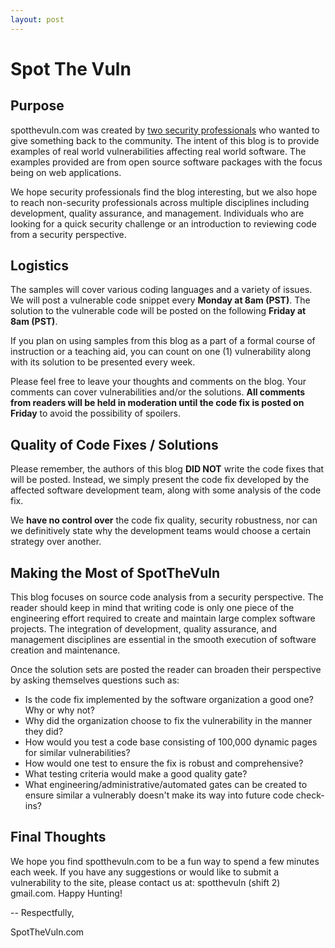 ```yaml
---
layout: post
---
```


# Spot The Vuln

## Purpose
spotthevuln.com was created by [two security professionals](/about) who wanted to give something back to the community. The intent of this blog is to provide examples of real world vulnerabilities affecting real world software. The examples provided are from open source software packages with the focus being on web applications.

We hope security professionals find the blog interesting, but we also hope to reach non-security professionals across multiple disciplines including development, quality assurance, and management. Individuals who are looking for a quick security challenge or an introduction to reviewing code from a security perspective.

## Logistics
The samples will cover various coding languages and a variety of issues. We will post a vulnerable code snippet every __Monday at 8am (PST)__. The solution to the vulnerable code will be posted on the following __Friday at 8am (PST)__.

If you plan on using samples from this blog as a part of a formal course of instruction or a teaching aid, you can count on one (1) vulnerability along with its solution to be presented every week.

Please feel free to leave your thoughts and comments on the blog. Your comments can cover vulnerabilities and/or the solutions. __All comments from readers will be held in moderation until the code fix is posted on Friday__ to avoid the possibility of spoilers.

## Quality of Code Fixes / Solutions
Please remember, the authors of this blog __DID NOT__ write the code fixes that will be posted. Instead, we simply present the code fix developed by the affected software development team, along with some analysis of the code fix.

We __have no control over__ the code fix quality, security robustness, nor can we definitively state why the development teams would choose a certain strategy over another.

## Making the Most of SpotTheVuln
This blog focuses on source code analysis from a security perspective. The reader should keep in mind that writing code is only one piece of the engineering effort required to create and maintain large complex software projects. The integration of development, quality assurance, and management disciplines are essential in the smooth execution of software creation and maintenance.

Once the solution sets are posted the reader can broaden their perspective by asking themselves questions such as:

* Is the code fix implemented by the software organization a good one? Why or why not?
* Why did the organization choose to fix the vulnerability in the manner they did?
* How would you test a code base consisting of 100,000 dynamic pages for similar vulnerabilities?
* How would one test to ensure the fix is robust and comprehensive?
* What testing criteria would make a good quality gate?
* What engineering/administrative/automated gates can be created to ensure similar a vulnerably doesn't make its way into future code check-ins?

## Final Thoughts
We hope you find spotthevuln.com to be a fun way to spend a few minutes each week. If you have any suggestions or would like to submit a vulnerability to the site, please contact us at: spotthevuln (shift 2) gmail.com. Happy Hunting!

-- Respectfully,

SpotTheVuln.com
